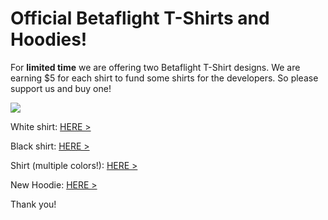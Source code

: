 # Official Betaflight T-Shirts and Hoodies!

For **limited time** we are offering two Betaflight T-Shirt designs. 
We are earning $5 for each shirt to fund some shirts for the developers. So please support us and buy one!

![](http://wd-design.de/bf/shirts_new.jpg)

White shirt: [HERE >](https://teespring.com/betaflight-t-shirt#pid=374&cid=100044&sid=front)

Black shirt: [HERE >](https://teespring.com/betaflight-t-shirt_copy_1#pid=374&cid=100046&sid=front)

Shirt (multiple colors!): [HERE >](https://teespring.com/betaflight-shirt#pid=389&cid=100022&sid=front)

New Hoodie: [HERE >](https://teespring.com/betaflight-hoodie#pid=377&cid=100063&sid=front)


Thank you!
